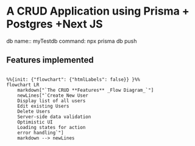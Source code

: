 # A CRUD Application using Prisma + Postgres +Next JS

db name:: myTestdb
command: npx prisma db push

## Features implemented

```mermaid

%%{init: {"flowchart": {"htmlLabels": false}} }%%
flowchart LR
    markdown["`The CRUD **Features** _Flow Diagram_`"]
    newLines["`Create New User
    Display list of all users
    Edit existing Users
    Delete Users
    Server-side data validation
    Optimistic UI
    Loading states for action
    error handling`"]
    markdown --> newLines


```
